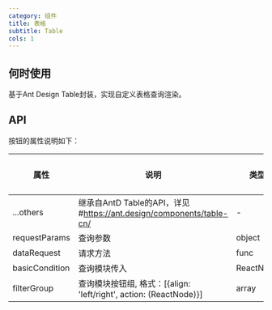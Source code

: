 ```yaml
---
category: 组件
title: 表格
subtitle: Table
cols: 1
---
```


## 何时使用

基于Ant Design Table封装，实现自定义表格查询渲染。

## API

按钮的属性说明如下：

属性 | 说明 | 类型 | 默认值
-----|-----|-----|------
...others | 继承自AntD Table的API，详见#https://ant.design/components/table-cn/ | - | -
requestParams | 查询参数 | object | {}
dataRequest | 请求方法 | func | -
basicCondition | 查询模块传入 | ReactNode | -
filterGroup | 查询模块按钮组, 格式：\[{align: 'left/right', action: (ReactNode)}\] | array | []
